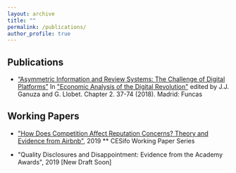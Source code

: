 ```yaml
---
layout: archive
title: ""
permalink: /publications/
author_profile: true
---
```



Publications 
-----

* <a href="https://drive.google.com/file/d/11mwubDhEvnN0DAVWCe5qvBwYhbRIYLF1/view">“Asymmetric Information and Review Systems: The Challenge of Digital Platforms”</a>
In <a href="https://www.dropbox.com/s/hnlhbnkbk3zmdpi/Economic_Analysis_of_the_Digital_Revolution.pdf?dl=0">"Economic Analysis of the Digital Revolution"</a> edited by J.J. Ganuza and G. Llobet. Chapter 2. 37-74 (2018). Madrid: Funcas 


Working Papers
-----

* <a href="https://drive.google.com/file/d/1_ZIvVdFi6bjfTl2vxZ8iceAoRtQMXiWZ/view">"How Does Competition Affect Reputation Concerns? Theory and Evidence from Airbnb"</a>, 2019
** CESifo Working Paper Series

* "Quality Disclosures and Disappointment: Evidence from the Academy Awards", 2019 [New Draft Soon]

